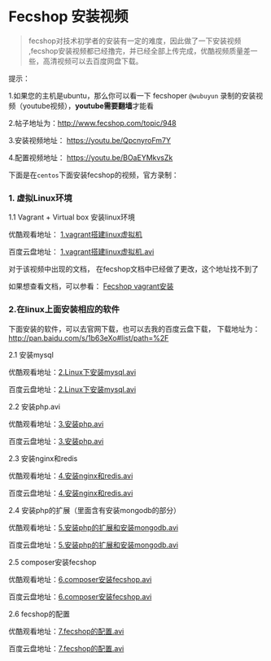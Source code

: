 Fecshop 安装视频
================

> fecshop对技术初学者的安装有一定的难度，因此做了一下安装视频
> ,fecshop安装视频都已经撸完，并已经全部上传完成，优酷视频质量差一些，高清视频可以去百度网盘下载。

提示：

1.如果您的主机是ubuntu，那么你可以看一下 fecshoper `@wubuyun` 录制的安装视频（youtube视频），**youtube需要翻墙**才能看

2.帖子地址为：http://www.fecshop.com/topic/948

3.安装视频地址： https://youtu.be/QpcnyroFm7Y   

4.配置视频地址： https://youtu.be/BOaEYMkvsZk

下面是在`centos`下面安装fecshop的视频，官方录制：

### 1. 虚拟Linux环境

1.1 Vagrant + Virtual box 安装linux环境

优酷观看地址： [1.vagrant搭建linux虚拟机](http://v.youku.com/v_show/id_XMjg0NzAwMTM2MA==.html?spm=a2h3j.8428770.3416059.1)  

百度云盘地址： [1.vagrant搭建linux虚拟机.avi](http://pan.baidu.com/s/1skUvhU1#list/path=%2F%E8%A7%86%E9%A2%91%2F%E7%8E%AF%E5%A2%83%E6%90%AD%E5%BB%BA) 

对于该视频中出现的文档， 在fecshop文档中已经做了更改，这个地址找不到了

如果想查看文档，可以参看：
[Fecshop vagrant安装](http://www.fecshop.com/doc/fecshop-guide/develop/cn-1.0/guide-fecshop-about-vagrantinstall.html)

### 2.在linux上面安装相应的软件

下面安装的软件，可以去官网下载，也可以去我的百度云盘下载，
下载地址为：http://pan.baidu.com/s/1b63eXo#list/path=%2F

2.1 安装mysql

优酷观看地址：[2.Linux下安装mysql.avi](http://v.youku.com/v_show/id_XMjg0NzU0NTUwNA==.html?spm=a2h3j.8428770.3416059.1)

百度云盘地址：[2.Linux下安装mysql.avi](http://pan.baidu.com/s/1skUvhU1#list/path=%2F%E8%A7%86%E9%A2%91%2F%E7%8E%AF%E5%A2%83%E6%90%AD%E5%BB%BA) 

2.2 安装php.avi

优酷观看地址：[3.安装php.avi](http://v.youku.com/v_show/id_XMjg1NDMyMTMzMg==.html?spm=a2h3j.8428770.3416059.1) 

百度云盘地址：[3.安装php.avi](http://pan.baidu.com/s/1skUvhU1#list/path=%2F%E8%A7%86%E9%A2%91%2F%E7%8E%AF%E5%A2%83%E6%90%AD%E5%BB%BA) 


2.3 安装nginx和redis

优酷观看地址：[4.安装nginx和redis.avi](http://v.youku.com/v_show/id_XMjg1MzM5MzA2OA==.html?spm=a2h3j.8428770.3416059.1)  

百度云盘地址：[4.安装nginx和redis.avi](http://pan.baidu.com/s/1skUvhU1#list/path=%2F%E8%A7%86%E9%A2%91%2F%E7%8E%AF%E5%A2%83%E6%90%AD%E5%BB%BA) 


2.4 安装php的扩展（里面含有安装mongodb的部分）

优酷观看地址：[5.安装php的扩展和安装mongodb.avi](http://v.youku.com/v_show/id_XMjg1MzM5MjkwNA==.html?spm=a2h3j.8428770.3416059.1)  

百度云盘地址：[5.安装php的扩展和安装mongodb.avi](http://pan.baidu.com/s/1skUvhU1#list/path=%2F%E8%A7%86%E9%A2%91%2F%E7%8E%AF%E5%A2%83%E6%90%AD%E5%BB%BA) 



2.5 composer安装fecshop

优酷观看地址：[6.composer安装fecshop.avi](http://v.youku.com/v_show/id_XMjg1MzM5MjY0NA==.html?spm=a2h3j.8428770.3416059.1)  

百度云盘地址：[6.composer安装fecshop.avi](http://pan.baidu.com/s/1skUvhU1#list/path=%2F%E8%A7%86%E9%A2%91%2F%E7%8E%AF%E5%A2%83%E6%90%AD%E5%BB%BA) 



2.6 fecshop的配置

优酷观看地址：[7.fecshop的配置.avi](http://v.youku.com/v_show/id_XMjg1MzM5MjQ0MA==.html?spm=a2h3j.8428770.3416059.1)  

百度云盘地址：[7.fecshop的配置.avi](http://pan.baidu.com/s/1skUvhU1#list/path=%2F%E8%A7%86%E9%A2%91%2F%E7%8E%AF%E5%A2%83%E6%90%AD%E5%BB%BA) 









